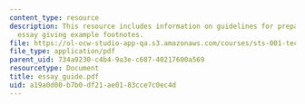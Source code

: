 ```yaml
---
content_type: resource
description: This resource includes information on guidelines for preparing a scholarly
  essay giving example footnotes.
file: https://ol-ocw-studio-app-qa.s3.amazonaws.com/courses/sts-001-technology-in-american-history-spring-2006/a19a0d00b7b0df21ae0183cce7c0ec4d_essay_guide.pdf
file_type: application/pdf
parent_uid: 734a9230-c4b4-9a3e-c687-40217600a569
resourcetype: Document
title: essay_guide.pdf
uid: a19a0d00-b7b0-df21-ae01-83cce7c0ec4d
---
```

